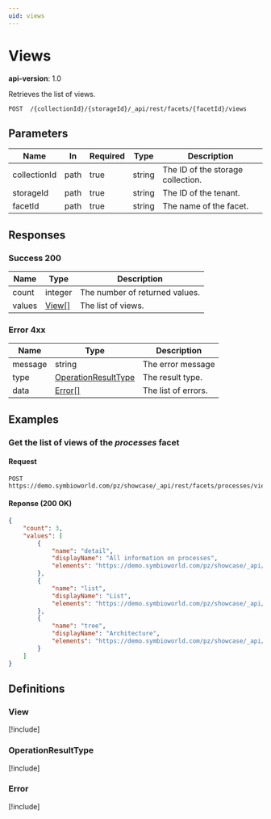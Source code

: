 ```yaml
---
uid: views
---
```

# Views

**api-version**: 1.0

Retrieves the list of views.

```
POST  /{collectionId}/{storageId}/_api/rest/facets/{facetId}/views
```

## Parameters

| Name | In | Required | Type | Description |
|---|---|---|---|---|
| collectionId | path | true | string | The ID of the storage collection. |
| storageId | path | true | string | The ID of the tenant. |
| facetId | path | true | string | The name of the facet. |

## Responses

### Success 200
 
| Name | Type | Description |
|---|---|---|
| count | integer | The number of returned values. |
| values | [View[]](#view) | The list of views. |

### Error 4xx

| Name | Type | Description |
|---|---|---|
| message | string | The error message |
| type | [OperationResultType](#operationresulttype) | The result type. |
| data | [Error[]](#error) | The list of errors. |

## Examples

### Get the list of views of the *processes* facet

#### Request
```
POST https://demo.symbioworld.com/pz/showcase/_api/rest/facets/processes/views
```

#### Reponse (200 OK)
```json
{
    "count": 3,
    "values": [
        {
            "name": "detail",
            "displayName": "All information on processes",
            "elements": "https://demo.symbioworld.com/pz/showcase/_api/rest/facets/processes/views/detail/elements"
        },
        {
            "name": "list",
            "displayName": "List",
            "elements": "https://demo.symbioworld.com/pz/showcase/_api/rest/facets/processes/views/list/elements"
        },
        {
            "name": "tree",
            "displayName": "Architecture",
            "elements": "https://demo.symbioworld.com/pz/showcase/_api/rest/facets/processes/views/tree/elements"
        }
    ]
}
```

## Definitions

### View
[!include[](models\view.md)]

### OperationResultType 
[!include[](models\operationresulttype.md)]

### Error
[!include[](models\error.md)]
